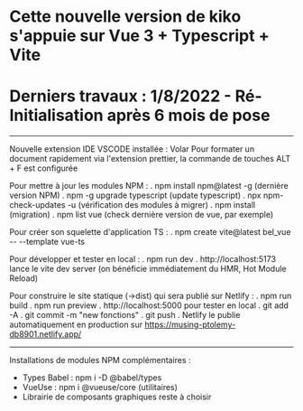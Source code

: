 # Cette nouvelle version de kiko s'appuie sur Vue 3 + Typescript + Vite
# Derniers travaux : 1/8/2022 - Ré-Initialisation après 6 mois de pose

---------------------------------------------------------------------------------------------------------------
Nouvelle extension IDE VSCODE installée : Volar
Pour formater un document rapidement via l'extension prettier, la commande de touches ALT + F est configurée

Pour mettre à jour les modules NPM :
. npm install npm@latest -g (dernière version NPM)
. npm -g upgrade typescript (update typescript)
. npx npm-check-updates -u (vérification des modules à migrer)
. npm install (migration)
. npm list vue (check dernière version de vue, par exemple)

Pour créer son squelette d'application TS :
. npm create vite@latest bel_vue -- --template vue-ts

Pour développer et tester en local :
. npm run dev
. http://localhost:5173 lance le vite dev server (on bénéficie immédiatement du HMR, Hot Module Reload)

Pour construire le site statique (->dist) qui sera publié sur Netlify :
. npm run build
. npm run preview
. http://localhost:5000 pour tester en local
. git add -A
. git commit -m "new fonctions"
. git push
. Netlify le publie automatiquement en production sur https://musing-ptolemy-db8901.netlify.app/

------------------------------------------------------------------------------------------------------------
Installations de modules NPM complémentaires :

- Types Babel : npm i -D @babel/types
- VueUse : npm i @vueuse/core (utilitaires)
- Librairie de composants graphiques reste à choisir
